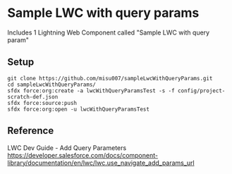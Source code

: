 # Sample LWC with query params

Includes 1 Lightning Web Component called "Sample LWC with query param"


## Setup

```
git clone https://github.com/misu007/sampleLwcWithQueryParams.git
cd sampleLwcWithQueryParams/
sfdx force:org:create -a lwcWithQueryParamsTest -s -f config/project-scratch-def.json
sfdx force:source:push
sfdx force:org:open -u lwcWithQueryParamsTest
```


## Reference
LWC Dev Guide - Add Query Parameters  
https://developer.salesforce.com/docs/component-library/documentation/en/lwc/lwc.use_navigate_add_params_url

